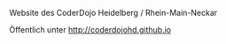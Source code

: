 Website des CoderDojo Heidelberg / Rhein-Main-Neckar

Öffentlich unter http://coderdojohd.github.io
